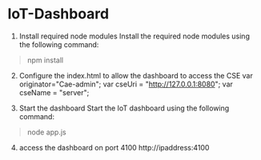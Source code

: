 # IoT-Dashboard


1) Install required node modules
Install the required node modules using the following command:
> npm install


2) Configure the index.html to allow the dashboard to access the CSE
        var originator="Cae-admin";
        var cseUri = "http://127.0.0.1:8080";
        var cseName = "server";
		

3) Start the dashboard
Start the IoT dashboard using the following command:
>  node app.js


4) access the dashboard on port 4100
http://ipaddress:4100


